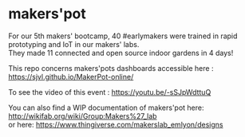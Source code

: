 # makers'pot

For our 5th makers' bootcamp, 40 #earlymakers were trained in rapid prototyping and IoT in our makers' labs.  
They made 11 connected and open source indoor gardens in 4 days!

This repo concerns makers'pots dashboards accessible here :
https://sjvl.github.io/MakerPot-online/

To see the video of this event :
https://youtu.be/-sSJpWdttuQ


You can also find a WIP documentation of makers'pot here: http://wikifab.org/wiki/Group:Makers%27_lab  
or here: https://www.thingiverse.com/makerslab_emlyon/designs
